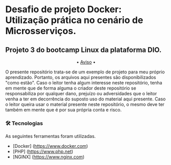 # Desafio de projeto Docker: Utilização prática no cenário de Microsserviços.

## Projeto 3 do bootcamp Linux da plataforma DIO.

<p align="center">
• <a href="#aviso"> Aviso</a> •
</p>
O presente repositório trata-se de um exemplo de projeto para meu próprio aprendizado. Portanto, os arquivos aqui presentes são disponibilizados "como estão". Caso o leitor tenha algum interesse neste repositório, tenha em mente que de forma alguma o criador deste repositório se responsabiliza por qualquer dano, prejuízo ou adversidades que o leitor venha a ter em decorrência do suposto uso do material aqui presente. Caso o leitor queira usar o material presente neste repositório, o mesmo deve ter também em mente que é por sua própria conta e risco.



### 🛠 Tecnologias

As seguintes ferramentas foram utilizadas.

- [Docker] (https://www.docker.com)
- [PHP] (https://www.php.net)
- [NGINX] (https://www.nginx.com)